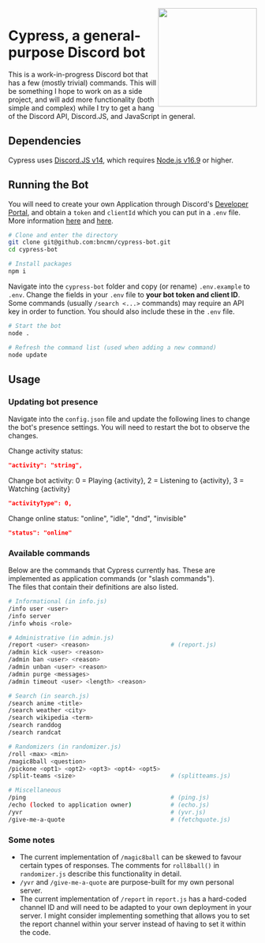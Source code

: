 <img src="https://user-images.githubusercontent.com/41103373/209212413-cf00931e-c7fe-43b9-b4e5-fcdf0d094010.png" width="200" height="200" align="right"/>

# Cypress, a general-purpose Discord bot
This is a work-in-progress Discord bot that has a few (mostly trivial) commands. This will be something I hope to work on as a side project, and will add more functionality (both simple and complex) while I try to get a hang of the Discord API, Discord.JS, and JavaScript in general.

## Dependencies 
Cypress uses [Discord.JS v14](https://discord.js.org/), which requires [Node.js v16.9](https://nodejs.org/en/) or higher. 

## Running the Bot
You will need to create your own Application through Discord's [Developer Portal](https://discord.com/developers/applications), and obtain a `token` and `clientId` which you can put in a `.env` file. More information [here](https://discordjs.guide/preparations/setting-up-a-bot-application.html) and [here](https://discordjs.guide/preparations/adding-your-bot-to-servers.html).

```bash
# Clone and enter the directory
git clone git@github.com:bncmn/cypress-bot.git
cd cypress-bot

# Install packages
npm i
```

Navigate into the `cypress-bot` folder and copy (or rename) `.env.example` to `.env`.
Change the fields in your `.env` file to **your bot token and client ID**. Some commands (usually `/search <...>` commands) may require an API key in order to function. You should also include these in the `.env` file.

```bash
# Start the bot
node .

# Refresh the command list (used when adding a new command)
node update
```
## Usage

### Updating bot presence
Navigate into the `config.json` file and update the following lines to change the bot's presence settings. You will need to restart the bot to observe the changes.
&nbsp;

Change activity status:
```json
"activity": "string",
```
Change bot activity: 0 = Playing {activity}, 2 = Listening to {activity}, 3 = Watching {activity}
```json
"activityType": 0,
```
Change online status: "online", "idle", "dnd", "invisible"
```json
"status": "online"
```
### Available commands
Below are the commands that Cypress currently has. These are implemented as application commands (or "slash commands").<br>
The files that contain their definitions are also listed.
```bash
# Informational (in info.js)
/info user <user>
/info server
/info whois <role>

# Administrative (in admin.js)
/report <user> <reason>                       # (report.js)
/admin kick <user> <reason>
/admin ban <user> <reason>
/admin unban <user> <reason>
/admin purge <messages>
/admin timeout <user> <length> <reason>

# Search (in search.js)
/search anime <title>
/search weather <city>
/search wikipedia <term>
/search randdog
/search randcat

# Randomizers (in randomizer.js)
/roll <max> <min>
/magic8ball <question> 
/pickone <opt1> <opt2> <opt3> <opt4> <opt5>
/split-teams <size>                           # (splitteams.js)

# Miscellaneous
/ping                                         # (ping.js)
/echo (locked to application owner)           # (echo.js)
/yvr                                          # (yvr.js)
/give-me-a-quote                              # (fetchquote.js)
```
### Some notes
* The current implementation of `/magic8ball` can be skewed to favour certain types of responses. The comments for `roll8ball()` in `randomizer.js` describe this functionality in detail.
* `/yvr` and `/give-me-a-quote` are purpose-built for my own personal server.
* The current implementation of `/report` in `report.js` has a hard-coded channel ID and will need to be adapted to your own deployment in your server. I might consider implementing something that allows you to set the report channel within your server instead of having to set it within the code.
